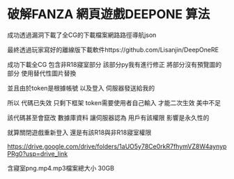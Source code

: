 # 破解FANZA 網頁遊戲DEEPONE 算法
成功透過漏洞下載了全CG的下載檔案網路路徑導航json

最終透過玩家寫好的離線版下載軟件https://github.com/Lisanjin/DeepOneRE

成功下載全CG 包含非R18寢室部分  該部分py我有進行修正  將部分沒有預覽圖的部分 使用替代性圖片替換

並且由於token是根據帳號  以及登入  伺服器發送給我的

所以  代碼已失效  只剩下框架  token需要使用者自己輸入  才能二次生效 美中不足

該代碼甚至會竄改 數據庫資料  讓伺服器認為  用戶有該權限  影響是永久性的

就算關閉遊戲重新登入  還是有該R18與非R18寢室權限

https://drive.google.com/drive/folders/1aUO5y78Ce0rkR7fhymVZ8W4aynypPRg0?usp=drive_link

含寢室png.mp4.mp3檔案總大小 30GB   

